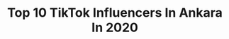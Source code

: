 ---
title: Top 10 TikTok Influencers In Ankara In 2020
description: >-
  Find top TikTok influencers in Ankara in 2020. Most popular hashtags: #asena # #bozkurt #kaya.
platform: TikTok
profiles:
  - username: "leonqueen27.07.1976"
    fullname: >-
      SELDA _ÖZR
    location: "Turkey"
    followers: 16561
    engagement: 6765
    commentsToLikes: 0.381508
    id: ckae4ha382fqo0i78coqdv8km
    verified: false
    hashtags: "#hayat, #susam, #sahillerinde, #kumrular"
  - username: "ercin0666"
    fullname: >-
      AngaraBebesi
    location: "Turkey"
    followers: 5829
    engagement: 1282
    commentsToLikes: 0.072536
    id: ck9nsgaf0dhzo0j78rf68llm7
    verified: false
    hashtags: "#gardasteam, #yozgat66"
  - username: "_berkangoncu"
    fullname: >-
      _berkangoncu
    location: "Turkey"
    followers: 152724
    engagement: 1445
    commentsToLikes: 0.057994
    id: ck8kcvmc632py0j787s53ohnp
    verified: false
    hashtags: "#slow, #tiktokturkey, #ejderhayad"
  - username: "_themervik"
    fullname: >-
      Merve 🌙
    location: "Turkey"
    followers: 34582
    engagement: 1861
    commentsToLikes: 0.032131
    id: ck8klt9xa5f4b0j78kfiis9xj
    verified: false
    hashtags: "#besiktasli, #neyineg, #azerb, #ataturk"
  - username: "aysudexx"
    fullname: >-
      aysude
    location: "Turkey"
    followers: 309164
    engagement: 1953
    commentsToLikes: 0.017190
    id: ckacwe63as5x90i789ganml1z
    verified: false
    hashtags: "#ayem"
  - username: "esengulhal"
    fullname: >-
      Esengül Halıcı
    location: "Turkey"
    followers: 13216
    engagement: 1657
    commentsToLikes: 0.039557
    id: ckacwdt05s2890i782v9bqnns
    verified: false
    hashtags: ""
  - username: "hasrett066"
    fullname: >-
      💫
    location: "Turkey"
    followers: 8747
    engagement: 1537
    commentsToLikes: 0.041669
    id: cka7oj1j92o5a0i78tkfr3hcv
    verified: false
    hashtags: "#sahur, #feno, #bozkurt, #asena"
  - username: "atarli_kiss"
    fullname: >-
      💉NEŞET’in TORUNU✅
    location: "Turkey"
    followers: 18724
    engagement: 979
    commentsToLikes: 0.066774
    id: ckad7vasz656s0i78jnkyitvd
    verified: false
    hashtags: "#diyarbakir, #tiktokhits, #beniizle, #hayvan"
  - username: "cigdemkacan00"
    fullname: >-
      👸cigdemkacan00👸
    location: "Turkey"
    followers: 169749
    engagement: 964
    commentsToLikes: 0.023983
    id: cka6qcsoln0fe0i783nbqg62c
    verified: false
    hashtags: ""
  - username: "bysimsek0640"
    fullname: >-
      Abdullah Şimşek
    location: "Turkey"
    followers: 19790
    engagement: 711
    commentsToLikes: 0.046665
    id: ck8z1a28d0u3m0j78phmgphka
    verified: false
    hashtags: "#pugdog, #ciftlik, #kangal, #kaya"
---